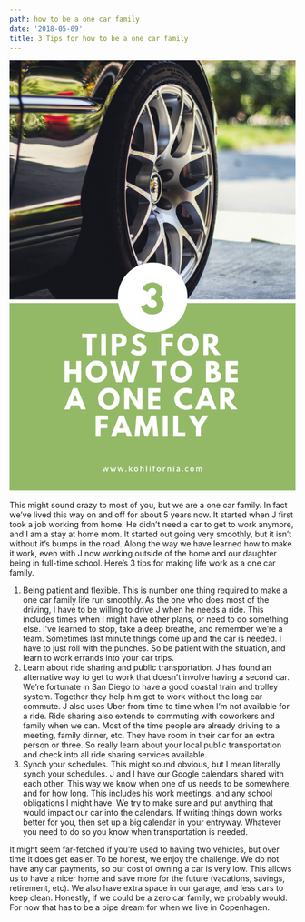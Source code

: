 ```yaml
---
path: how to be a one car family
date: '2018-05-09'
title: 3 Tips for how to be a one car family
---
```

![](/static/assets/how_to_be_one_car_family.png)

This might sound crazy to most of you, but we are a one car family.  In fact we’ve lived this way on and off for about 5 years now.  It started when J first took a job working from home.  He didn’t need a car to get to work anymore, and I am a stay at home mom.  It started out going very smoothly, but it isn’t without it’s bumps in the road.  Along the way we have learned how to make it work, even with J now working outside of the home and our daughter being in full-time school.  Here’s 3 tips for making life work as a one car family.

1. Being patient and flexible.  This is number one thing required to make a one car family life run smoothly.  As the one who does most of the driving, I have to be willing to drive J when he needs a ride.  This includes times when I might have other plans, or need to do something else.  I’ve learned to stop, take a deep breathe, and remember we’re a team.  Sometimes last minute things come up and the car is needed.  I have to just roll with the punches.  So be patient with the situation, and learn to work errands into your car trips.
2. Learn about ride sharing and public transportation. J has found an alternative way to get to work that doesn’t involve having a second car.  We’re fortunate in San Diego to have a good coastal train and trolley system.  Together they help him get to work without the long car commute.  J also uses Uber from time to time when I’m not available for a ride.  Ride sharing also extends to commuting with coworkers and family when we can.  Most of the time people are already driving to a meeting, family dinner, etc.  They have room in their car for an extra person or three.  So really learn about your local public transportation and check into all ride sharing services available.
3. Synch your schedules. This might sound obvious, but I mean literally synch your schedules.  J and I have our Google calendars shared with each other.  This way we know when one of us needs to be somewhere, and for how long.  This includes his work meetings, and any school obligations I might have.  We try to make sure and put anything that would impact our car into the calendars. If writing things down works better for you, then set up a big calendar in your entryway. Whatever you need to do so you know when transportation is needed.

It might seem far-fetched if you’re used to having two vehicles, but over time it does get easier.  To be honest, we enjoy the challenge.  We do not have any car payments, so our cost of owning a car is very low.  This allows us to have a nicer home and save more for the future (vacations, savings, retirement, etc).  We also have extra space in our garage, and less cars to keep clean.  Honestly, if we could be a zero car family, we probably would.  For now that has to be a pipe dream for when we live in Copenhagen.

